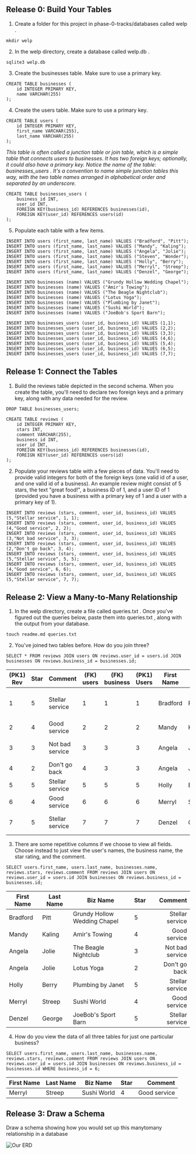 
## Release 0: Build Your Tables


1. Create a folder for this project in phase-0-tracks/databases called welp .

```
mkdir welp
```


2. In the welp directory, create a database called welp.db .

```
sqlite3 welp.db
```


3. Create the businesses table. Make sure to use a primary key.

```
CREATE TABLE businesses (
    id INTEGER PRIMARY KEY,
    name VARCHAR(255)
);
```

4. Create the users table. Make sure to use a primary key.

```
CREATE TABLE users (
    id INTEGER PRIMARY KEY,
    first_name VARCHAR(255),
    last_name VARCHAR(255)
);
```

*This table is often called a junction table or join table, which is a simple table that connects users to businesses. It has two foreign keys; optionally, it could also have a primary key. Notice the name of the table: businesses_users . It's a convention to name simple junction tables this way, with the two table names arranged in alphabetical order and separated by an underscore.*

```
CREATE TABLE businesses_users (
    business_id INT,
    user_id INT,
    FOREIGN KEY(business_id) REFERENCES businesses(id),
    FOREIGN KEY(user_id) REFERENCES users(id) 
);
```


5. Populate each table with a few items.

```
INSERT INTO users (first_name, last_name) VALUES ("Bradford", "Pitt");
INSERT INTO users (first_name, last_name) VALUES ("Mandy", "Kaling");
INSERT INTO users (first_name, last_name) VALUES ("Angela", "Jolie");
INSERT INTO users (first_name, last_name) VALUES ("Steven", "Wonder");
INSERT INTO users (first_name, last_name) VALUES ("Holly", "Berry");
INSERT INTO users (first_name, last_name) VALUES ("Merryl", "Streep");
INSERT INTO users (first_name, last_name) VALUES ("Denzel", "George");
```

```
INSERT INTO businesses (name) VALUES ("Grundy Hollow Wedding Chapel");
INSERT INTO businesses (name) VALUES ("Amir's Towing");
INSERT INTO businesses (name) VALUES ("The Beagle Nightclub");
INSERT INTO businesses (name) VALUES ("Lotus Yoga");
INSERT INTO businesses (name) VALUES ("Plumbing by Janet");
INSERT INTO businesses (name) VALUES ("Sushi World");
INSERT INTO businesses (name) VALUES ("JoeBob's Sport Barn");
```

```
INSERT INTO businesses_users (user_id, business_id) VALUES (1,1);
INSERT INTO businesses_users (user_id, business_id) VALUES (2,2);
INSERT INTO businesses_users (user_id, business_id) VALUES (3,3);
INSERT INTO businesses_users (user_id, business_id) VALUES (4,6);
INSERT INTO businesses_users (user_id, business_id) VALUES (5,4);
INSERT INTO businesses_users (user_id, business_id) VALUES (6,5);
INSERT INTO businesses_users (user_id, business_id) VALUES (7,7);
```


## Release 1: Connect the Tables
1. Build the reviews table depicted in the second schema. When you create the table, you'll need to declare two foreign keys and a primary key, along with any data needed for the review.

```
DROP TABLE businesses_users;
```
```
CREATE TABLE reviews (
    id INTEGER PRIMARY KEY,
    stars INT,
    comment VARCHAR(255),
    business_id INT,
    user_id INT,
    FOREIGN KEY(business_id) REFERENCES businesses(id),
    FOREIGN KEY(user_id) REFERENCES users(id) 
);
```

2. Populate your reviews table with a few pieces of data. You'll need to provide valid integers for both of the foreign keys (one valid id of a user, and one valid id of a business). An example review might consist of 5 stars, the text "great food!", a business ID of 1, and a user ID of 1 (provided you have a business with a primary key of 1 and a user with a primary key of 1).

```
INSERT INTO reviews (stars, comment, user_id, business_id) VALUES (5,"Stellar service", 1, 1);
INSERT INTO reviews (stars, comment, user_id, business_id) VALUES (4,"Good service", 2, 2);
INSERT INTO reviews (stars, comment, user_id, business_id) VALUES (3,"Not bad service", 3, 3);
INSERT INTO reviews (stars, comment, user_id, business_id) VALUES (2,"Don't go back", 3, 4);
INSERT INTO reviews (stars, comment, user_id, business_id) VALUES (5,"Stellar service", 5, 5);
INSERT INTO reviews (stars, comment, user_id, business_id) VALUES (4,"Good service", 6, 6);
INSERT INTO reviews (stars, comment, user_id, business_id) VALUES (5,"Stellar service", 7, 7);
```


## Release 2: View a Many‐to‐Many Relationship
1. In the welp directory, create a file called queries.txt . Once you've figured out the queries below, paste them into queries.txt , along with the output from your database.

```
touch readme.md queries.txt
```

2. You've joined two tables before. How do you join three?

```
SELECT * FROM reviews JOIN users ON reviews.user_id = users.id JOIN businesses ON reviews.business_id = businesses.id;
```

(PK1) Rev| Star | Comment | (FK) users| (FK) business | (PK1) Users | First Name | Last Name | (PK1) Biz | Biz Name 
------- | ---------------- | ---------------- | ---------------- | ---------------- | --------- | ------- | ---------------- | ---------------- | ----------:
1|5|Stellar service|1|1|1|Bradford|Pitt|1|Grundy Hollow Wedding Chapel
2|4|Good service|2|2|2|Mandy|Kaling|2|Amir's Towing
3|3|Not bad service|3|3|3|Angela|Jolie|3|The Beagle Nightclub
4|2|Don't go back|4|3|3|Angela|Jolie|4|Lotus Yoga
5|5|Stellar service|5|5|5|Holly|Berry|5|Plumbing by Janet
6|4|Good service|6|6|6|Merryl|Streep|6|Sushi World
7|5|Stellar service|7|7|7|Denzel|George|7|JoeBob's Sport Barn


3. There are some repetitive columns if we choose to view all fields. Choose instead to just view the user's names, the business name, the star rating, and the comment.

```
SELECT users.first_name, users.last_name, businesses.name, reviews.stars, reviews.comment FROM reviews JOIN users ON reviews.user_id = users.id JOIN businesses ON reviews.business_id = businesses.id;
```

First Name| Last Name | Biz Name | Star | Comment
--------- | ------- | ---------------- | ---------------- | ----------:
Bradford|Pitt|Grundy Hollow Wedding Chapel|5|Stellar service
Mandy|Kaling|Amir's Towing|4|Good service
Angela|Jolie|The Beagle Nightclub|3|Not bad service
Angela|Jolie|Lotus Yoga|2|Don't go back
Holly|Berry|Plumbing by Janet|5|Stellar service
Merryl|Streep|Sushi World|4|Good service
Denzel|George|JoeBob's Sport Barn|5|Stellar service


4. How do you view the data of all three tables for just one particular business?

```
SELECT users.first_name, users.last_name, businesses.name, reviews.stars, reviews.comment FROM reviews JOIN users ON reviews.user_id = users.id JOIN businesses ON reviews.business_id = businesses.id WHERE business_id = 6;

```

First Name| Last Name | Biz Name | Star | Comment
--------- | ------- | ---------------- | ---------------- | ----------:
Merryl|Streep|Sushi World|4|Good service


## Release 3: Draw a Schema
Draw a schema showing how you would set up this many­to­many relationship in a database

![Our ERD](https://raw.githubusercontent.com/mpletcher/review_sql/master/welp/erd.png)
